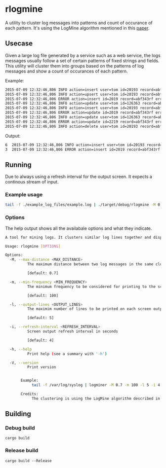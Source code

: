 # rlogmine

A utility to cluster log messages into patterns and count of occurance of each pattern. It's using the LogMine algorithm mentioned in this [paper](https://www.cs.unm.edu/~mueen/Papers/LogMine.pdf).

## Usecase

Given a large log file generated by a service such as a web service, the logs messages usually follow a set of certain patterns of fixed strings and fields. This utility will cluster them into groups based on the patterns of log messages and show a count of occurances of each pattern.

Example:
```txt
2015-07-09 12:32:46,806 INFO action=insert user=tom id=20193 record=abf343rffd
2015-07-09 12:32:46,806 INFO action=upsert user=tom id=20193 record=abf343rffd
2015-07-09 12:32:46,806 ERROR action=insert id=2019 record=abf343rf error=invalid user
2015-07-09 12:32:46,806 INFO action=update user=tom id=126363 record=abd0kdwkldh
2015-07-09 12:32:46,806 INFO action=insert user=tom id=20193 record=abf343rffd
2015-07-09 12:32:46,806 ERROR action=update id=2019 record=abf343rf error=invalid user
2015-07-09 12:32:46,806 INFO action=update user=tom id=126363 record=abd0kdwkldh
2015-07-09 12:32:46,806 ERROR action=update id=2219 record=abf343rf error=invalid user
2015-07-09 12:32:46,806 INFO action=delete user=tom id=20193 record=abf343rffd
```

Output:
```txt
6  2015-07-09 12:32:46,806 INFO action=insert user=tom id=20193 record=abf343rffd
3  2015-07-09 12:32:46,806 ERROR action=insert id=2019 record=abf343rf error=invalid user
```

## Running
Due to always using a refresh interval for the output screen. It expects a continous stream of input.

### Example usage
```bash
tail -f ./example_log_files/example.log | ./target/debug/rlogmine -M 0.45 -l 1000 -m 1 -i 1
```

### Options
The help output shows all the availabale options and what they indicate.

```bash
A tool for mining logs. It clusters similar log lines together and displays the most frequent ones. It is useful for monitoring logs in real-time.

Usage: rlogmine [OPTIONS]

Options:
  -M, --max-distance <MAX_DISTANCE>
          The maximum distance between two log messages in the same cluster. It must be between 0.0 and 1.0

          [default: 0.7]

  -m, --min-frequency <MIN_FREQUENCY>
          The minimum frequency to be considered for printing to the screen in the output

          [default: 100]

  -l, --output-lines <OUTPUT_LINES>
          The maximim number of lines to be printed on each screen output refresh

          [default: 5]

  -i, --refresh-interval <REFRESH_INTERVAL>
          Screen output refresh interval in seconds

          [default: 4]

  -h, --help
          Print help (see a summary with '-h')

  -V, --version
          Print version


       Example:
            tail -f /var/log/syslog | logminer -M 0.7 -m 100 -l 5 -i 4

       Credits:
            The clustering is using the LogMine algorithm described in the paper: https://www.cs.unm.edu/~mueen/Papers/LogMine.pdf.
```


## Building

### Debug build
```
cargo build
```

### Release build
```
cargo build --Release
```

